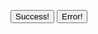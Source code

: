 <span class="fragment"></span>
<button class="submit-pulse">Success!</button>
<span class="fragment"></span>
<button class="submit-shake">Error!</button>
